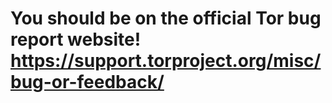 # You should be on the official Tor bug report website! https://support.torproject.org/misc/bug-or-feedback/
